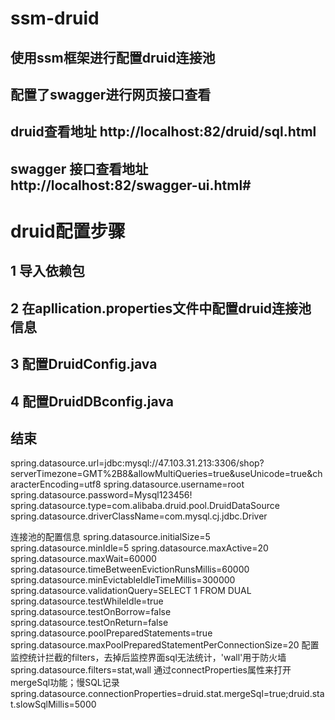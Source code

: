 # ssm-druid
##  使用ssm框架进行配置druid连接池
##  配置了swagger进行网页接口查看
##  druid查看地址 http://localhost:82/druid/sql.html
##  swagger 接口查看地址 http://localhost:82/swagger-ui.html#

# druid配置步骤
## 1 导入依赖包 
## 2 在apllication.properties文件中配置druid连接池 信息
## 3 配置DruidConfig.java
## 4 配置DruidDBconfig.java
## 结束

spring.datasource.url=jdbc:mysql://47.103.31.213:3306/shop?serverTimezone=GMT%2B8&allowMultiQueries=true&useUnicode=true&characterEncoding=utf8
spring.datasource.username=root
spring.datasource.password=Mysql123456!
spring.datasource.type=com.alibaba.druid.pool.DruidDataSource
spring.datasource.driverClassName=com.mysql.cj.jdbc.Driver

连接池的配置信息
spring.datasource.initialSize=5
spring.datasource.minIdle=5
spring.datasource.maxActive=20
spring.datasource.maxWait=60000
spring.datasource.timeBetweenEvictionRunsMillis=60000
spring.datasource.minEvictableIdleTimeMillis=300000
spring.datasource.validationQuery=SELECT 1 FROM DUAL
spring.datasource.testWhileIdle=true
spring.datasource.testOnBorrow=false
spring.datasource.testOnReturn=false
spring.datasource.poolPreparedStatements=true
spring.datasource.maxPoolPreparedStatementPerConnectionSize=20
 配置监控统计拦截的filters，去掉后监控界面sql无法统计，'wall'用于防火墙
spring.datasource.filters=stat,wall
通过connectProperties属性来打开mergeSql功能；慢SQL记录
spring.datasource.connectionProperties=druid.stat.mergeSql=true;druid.stat.slowSqlMillis=5000
